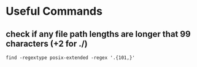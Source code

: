 # Useful Commands


## check if any file path lengths are longer that 99 characters (+2 for ./)
```
find -regextype posix-extended -regex '.{101,}'
```
